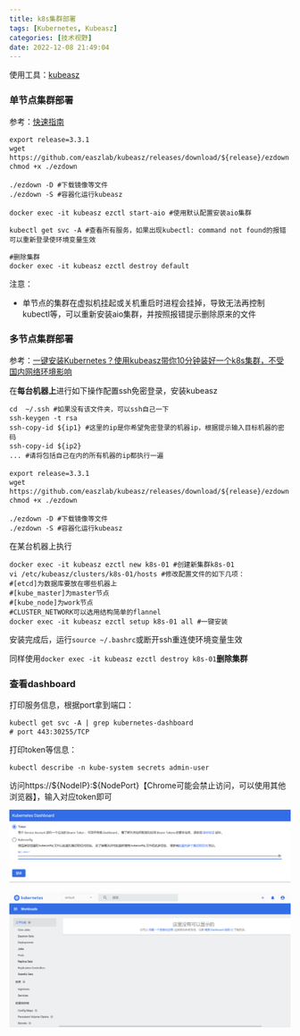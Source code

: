 ```yaml
---
title: k8s集群部署
tags: [Kubernetes, Kubeasz]
categories: [技术视野]
date: 2022-12-08 21:49:04
---
```


使用工具：[kubeasz](https://github.com/easzlab/kubeasz)

### 单节点集群部署

参考：[快速指南](https://github.com/easzlab/kubeasz/blob/master/docs/setup/quickStart.md)

```shell
export release=3.3.1
wget https://github.com/easzlab/kubeasz/releases/download/${release}/ezdown
chmod +x ./ezdown

./ezdown -D #下载镜像等文件
./ezdown -S #容器化运行kubeasz

docker exec -it kubeasz ezctl start-aio #使用默认配置安装aio集群
```

```shell
kubectl get svc -A #查看所有服务，如果出现kubectl: command not found的报错可以重新登录使环境变量生效
```

```shell
#删除集群
docker exec -it kubeasz ezctl destroy default
```

注意：

- 单节点的集群在虚拟机挂起或关机重启时进程会挂掉，导致无法再控制kubectl等，可以重新安装aio集群，并按照报错提示删除原来的文件

### 多节点集群部署

参考：[一键安装Kubernetes？使用kubeasz带你10分钟装好一个k8s集群，不受国内网络环境影响](https://zhuanlan.zhihu.com/p/562533111)

在**每台机器上**进行如下操作配置ssh免密登录，安装kubeasz

```shell
cd  ~/.ssh #如果没有该文件夹，可以ssh自己一下
ssh-keygen -t rsa
ssh-copy-id ${ip1} #这里的ip是你希望免密登录的机器ip，根据提示输入目标机器的密码
ssh-copy-id ${ip2}
... #请将包括自己在内的所有机器的ip都执行一遍

export release=3.3.1
wget https://github.com/easzlab/kubeasz/releases/download/${release}/ezdown
chmod +x ./ezdown

./ezdown -D #下载镜像等文件
./ezdown -S #容器化运行kubeasz
```

在某台机器上执行

```shell
docker exec -it kubeasz ezctl new k8s-01 #创建新集群k8s-01
vi /etc/kubeasz/clusters/k8s-01/hosts #修改配置文件的如下几项：
#[etcd]为数据库要放在哪些机器上
#[kube_master]为master节点
#[kube_node]为work节点
#CLUSTER_NETWORK可以选用结构简单的flannel
docker exec -it kubeasz ezctl setup k8s-01 all #一键安装
```

安装完成后，运行`source ~/.bashrc`或断开ssh重连使环境变量生效

同样使用`docker exec -it kubeasz ezctl destroy k8s-01`**删除集群**

### 查看dashboard

打印服务信息，根据port拿到端口：

```shell
kubectl get svc -A | grep kubernetes-dashboard
# port 443:30255/TCP
```

打印token等信息：

```shell
kubectl describe -n kube-system secrets admin-user
```

访问https://\${NodeIP}:\${NodePort}【Chrome可能会禁止访问，可以使用其他浏览器】，输入对应token即可

![image-20221209132816190](k8s集群部署/image-20221209132816190.png)

![image-20221209132929364](k8s集群部署/image-20221209132929364.png)



